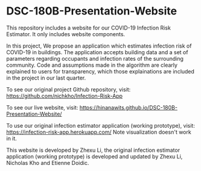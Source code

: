# DSC-180B-Presentation-Website
This repository includes a website for our COVID-19 Infection Risk Estimator. It only includes website components. 


In this project, We propose an application which estimates infection risk of COVID-19 in buildings. The application accepts building data and a set of parameters regarding occupants and infection rates of the surrounding community. Code and assumptions made in the algorithm are clearly explained to users for transparency, which those explainations are included in the project in our last quarter.


To see our original project Github repository, visit: https://github.com/nichkho/Infection-Risk-App

To see our live website, visit: https://hinanawits.github.io/DSC-180B-Presentation-Website/

To use our original infection estimator application (working prototype), visit: https://infection-risk-app.herokuapp.com/ Note visualization doesn't work in it. 








This website is developed by Zhexu Li, the original infection estimator application (working prototype) is developed and updated by Zhexu Li, Nicholas Kho and Etienne Doidic. 
 

